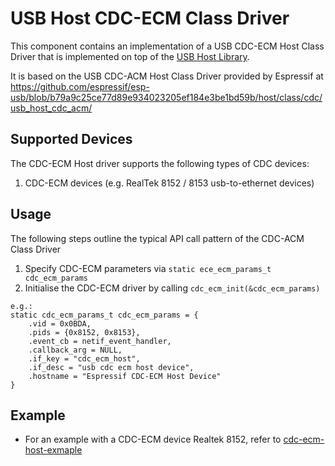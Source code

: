 # USB Host CDC-ECM Class Driver

This component contains an implementation of a USB CDC-ECM Host Class Driver that is implemented on top of the [USB Host Library](https://docs.espressif.com/projects/esp-idf/en/latest/esp32s2/api-reference/peripherals/usb_host.html).

It is based on the USB CDC-ACM Host Class Driver provided by Espressif at https://github.com/espressif/esp-usb/blob/b79a9c25ce77d89e934023205ef184e3be1bd59b/host/class/cdc/usb_host_cdc_acm/

## Supported Devices

The CDC-ECM Host driver supports the following types of CDC devices:

1. CDC-ECM devices (e.g. RealTek 8152 / 8153 usb-to-ethernet devices)



## Usage

The following steps outline the typical API call pattern of the CDC-ACM Class Driver

1. Specify CDC-ECM parameters via `static ece_ecm_params_t cdc_ecm_params`
2. Initialise the CDC-ECM driver by calling `cdc_ecm_init(&cdc_ecm_params)`

```
e.g.:
static cdc_ecm_params_t cdc_ecm_params = {
    .vid = 0x0BDA,
    .pids = {0x8152, 0x8153},
    .event_cb = netif_event_handler,
    .callback_arg = NULL,
    .if_key = "cdc_ecm_host",
    .if_desc = "usb cdc ecm host device",
    .hostname = "Espressif CDC-ECM Host Device"
}
```


## Example

- For an example with a CDC-ECM device Realtek 8152, refer to [cdc-ecm-host-exmaple](https://github.com/gadget-man/cdc-ecm-host-example)